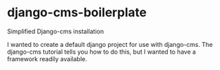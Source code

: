 django-cms-boilerplate
======================

Simplified Django-cms installation

I wanted to create a default django project for use with django-cms.  The django-cms tutorial tells you how to do this, but I wanted to have a framework readily available.